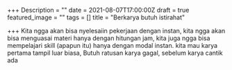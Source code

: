 +++
Description = ""
date = 2021-08-07T17:00:00Z
draft = true
featured_image = ""
tags = []
title = "Berkarya butuh istirahat"

+++
Kita ngga akan bisa nyelesaiin pekerjaan dengan instan, kita ngga akan bisa menguasai materi hanya dengan hitungan jam, kita juga ngga bisa mempelajari skill (apapun itu) hanya dengan modal instan. kita mau karya pertama tampil luar biasa, Butuh ratusan karya gagal, sebelum karya cantik ada